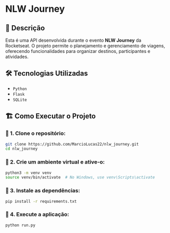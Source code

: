 # NLW Journey

## 📌 Descrição

Esta é uma API desenvolvida durante o evento **NLW Journey** da Rocketseat. O projeto permite o planejamento e gerenciamento de viagens, oferecendo funcionalidades para organizar destinos, participantes e atividades.

## 🛠 Tecnologias Utilizadas

- `Python`
- `Flask`
- `SQLite`

## 🏗 Como Executar o Projeto

### 🔹 1. Clone o repositório:
```bash
git clone https://github.com/MarcioLucas22/nlw_journey.git
cd nlw_journey
```

### 🔹 2. Crie um ambiente virtual e ative-o:
```bash
python3 -m venv venv
source venv/bin/activate  # No Windows, use venv\Scripts\activate
```

### 🔹 3. Instale as dependências:
```bash
pip install -r requirements.txt
```

### 🔹 4. Execute a aplicação:
```bash
python run.py
```
